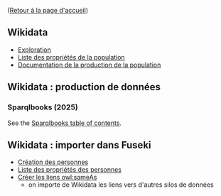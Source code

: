 ([Retour à la page d'accueil](Home.md))


## Wikidata

* [Exploration](wikidata/Wikidata-exploration.md)
* [Liste des propriétés de la population](wikidata/Wikidata-liste-proprietes-population.md)
* [Documentation de la production de la population](wikidata/Wikidata-production-population.md)


## Wikidata : production de données

### Sparqlbooks (2025)

See the [Sparqlbooks table of contents](wikidata/Wikidata-Sparqlbooks-list.md).

## Wikidata : importer dans Fuseki
* [Création des personnes](wikidata_fuseki/production_astronomes.md)
* [Liste des propriétés des personnes](wikidata_fuseki/proprietes_astronomes.md)
* [Créer les liens owl:sameAs](wikidata_fuseki/production_sameAs.md)
  * on importe de Wikidata les liens vers d'autres silos de données

